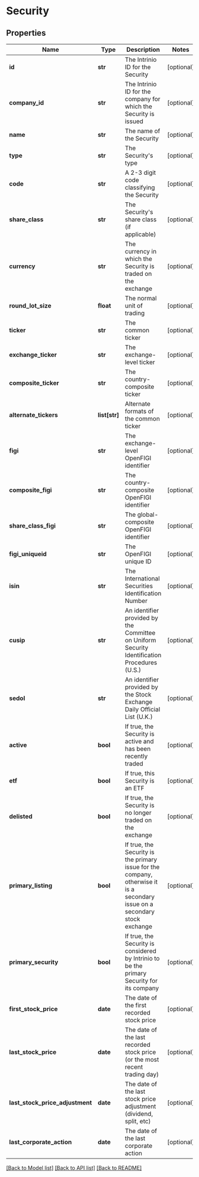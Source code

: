 # Security

## Properties
Name | Type | Description | Notes
------------ | ------------- | ------------- | -------------
**id** | **str** | The Intrinio ID for the Security | [optional] 
**company_id** | **str** | The Intrinio ID for the company for which the Security is issued | [optional] 
**name** | **str** | The name of the Security | [optional] 
**type** | **str** | The Security&#39;s type | [optional] 
**code** | **str** | A 2-3 digit code classifying the Security | [optional] 
**share_class** | **str** | The Security&#39;s share class (if applicable) | [optional] 
**currency** | **str** | The currency in which the Security is traded on the exchange | [optional] 
**round_lot_size** | **float** | The normal unit of trading | [optional] 
**ticker** | **str** | The common ticker | [optional] 
**exchange_ticker** | **str** | The exchange-level ticker | [optional] 
**composite_ticker** | **str** | The country-composite ticker | [optional] 
**alternate_tickers** | **list[str]** | Alternate formats of the common ticker | [optional] 
**figi** | **str** | The exchange-level OpenFIGI identifier | [optional] 
**composite_figi** | **str** | The country-composite OpenFIGI identifier | [optional] 
**share_class_figi** | **str** | The global-composite OpenFIGI identifier | [optional] 
**figi_uniqueid** | **str** | The OpenFIGI unique ID | [optional] 
**isin** | **str** | The International Securities Identification Number | [optional] 
**cusip** | **str** | An identifier provided by the Committee on Uniform Security Identification Procedures (U.S.) | [optional] 
**sedol** | **str** | An identifier provided by the Stock Exchange Daily Official List (U.K.) | [optional] 
**active** | **bool** | If true, the Security is active and has been recently traded | [optional] 
**etf** | **bool** | If true, this Security is an ETF | [optional] 
**delisted** | **bool** | If true, the Security is no longer traded on the exchange | [optional] 
**primary_listing** | **bool** | If true, the Security is the primary issue for the company, otherwise it is a secondary issue on a secondary stock exchange | [optional] 
**primary_security** | **bool** | If true, the Security is considered by Intrinio to be the primary Security for its company | [optional] 
**first_stock_price** | **date** | The date of the first recorded stock price | [optional] 
**last_stock_price** | **date** | The date of the last recorded stock price (or the most recent trading day) | [optional] 
**last_stock_price_adjustment** | **date** | The date of the last stock price adjustment (dividend, split, etc) | [optional] 
**last_corporate_action** | **date** | The date of the last corporate action | [optional] 

[[Back to Model list]](../README.md#documentation-for-models) [[Back to API list]](../README.md#documentation-for-api-endpoints) [[Back to README]](../README.md)


